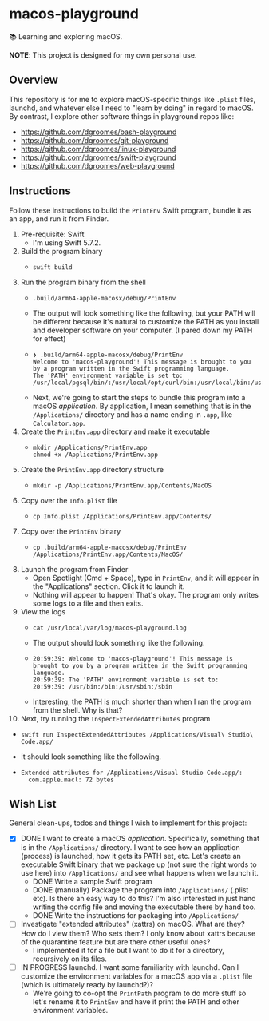 # macos-playground

📚 Learning and exploring macOS.

**NOTE**: This project is designed for my own personal use.


## Overview

This repository is for me to explore macOS-specific things like `.plist` files, launchd, and whatever else I need to
"learn by doing" in regard to macOS. By contrast, I explore other software things in playground repos like:

* <https://github.com/dgroomes/bash-playground>
* <https://github.com/dgroomes/git-playground>
* <https://github.com/dgroomes/linux-playground>
* <https://github.com/dgroomes/swift-playground>
* <https://github.com/dgroomes/web-playground>


## Instructions

Follow these instructions to build the `PrintEnv` Swift program, bundle it as an app, and run it from Finder.

1. Pre-requisite: Swift
   * I'm using Swift 5.7.2.
2. Build the program binary
   * ```shell
     swift build
     ```
3. Run the program binary from the shell
   * ```shell
     .build/arm64-apple-macosx/debug/PrintEnv
     ```
   * The output will look something like the following, but your PATH will be different because it's natural to customize
     the PATH as you install and developer software on your computer. (I pared down my PATH for effect)
   * ```text
     ❯ .build/arm64-apple-macosx/debug/PrintEnv
     Welcome to 'macos-playground'! This message is brought to you by a program written in the Swift programming language.
     The 'PATH' environment variable is set to:
     /usr/local/pgsql/bin/:/usr/local/opt/curl/bin:/usr/local/bin:/usr/bin:/bin:/usr/sbin:/sbin:/Library/Apple/usr/bin
     ```
   * Next, we're going to start the steps to bundle this program into a macOS *application*. By application, I mean
     something that is in the `/Applications/` directory and has a name ending in `.app`, like `Calculator.app`.
4. Create the `PrintEnv.app` directory and make it executable
   * ```shell
     mkdir /Applications/PrintEnv.app
     chmod +x /Applications/PrintEnv.app
     ```
5. Create the `PrintEnv.app` directory structure
   * ```shell
     mkdir -p /Applications/PrintEnv.app/Contents/MacOS
     ```
6. Copy over the `Info.plist` file
   * ```shell
     cp Info.plist /Applications/PrintEnv.app/Contents/
     ```
7. Copy over the `PrintEnv` binary
   * ```shell
     cp .build/arm64-apple-macosx/debug/PrintEnv /Applications/PrintEnv.app/Contents/MacOS/
     ```
8. Launch the program from Finder
   * Open Spotlight (Cmd + Space), type in `PrintEnv`, and it will appear in the "Applications" section. Click it to
     launch it.
   * Nothing will appear to happen! That's okay. The program only writes some logs to a file and then exits.
9. View the logs
   * ```shell
     cat /usr/local/var/log/macos-playground.log
     ```
   * The output should look something like the following.
   * ```text
     20:59:39: Welcome to 'macos-playground'! This message is brought to you by a program written in the Swift programming language.
     20:59:39: The 'PATH' environment variable is set to:
     20:59:39: /usr/bin:/bin:/usr/sbin:/sbin
     ```
   * Interesting, the PATH is much shorter than when I ran the program from the shell. Why is that? 
10. Next, try running the `InspectExtendedAttributes` program
   * ```shell
     swift run InspectExtendedAttributes /Applications/Visual\ Studio\ Code.app/
     ```
   * It should look something like the following.
   * ```text
     Extended attributes for /Applications/Visual Studio Code.app/:
       com.apple.macl: 72 bytes
     ```


## Wish List

General clean-ups, todos and things I wish to implement for this project:

* [x] DONE I want to create a macOS *application*. Specifically, something that is in the `/Applications/` directory. I want
  to see how an application (process) is launched, how it gets its PATH set, etc. Let's create an executable Swift binary
  that we package up (not sure the right words to use here) into `/Applications/` and see what happens when we launch it.
    * DONE Write a sample Swift program
    * DONE (manually) Package the program into `/Applications/` (.plist etc). Is there an easy way to do this? I'm also interested in
      just hand writing the config file and moving the executable there by hand too.
    * DONE Write the instructions for packaging into `/Applications/`
* [ ] Investigate "extended attributes" (xattrs) on macOS. What are they? How do I view them? Who sets them? I only know
  about xattrs because of the quarantine feature but are there other useful ones?
    * I implemented it for a file but I want to do it for a directory, recursively on its files.
* [ ] IN PROGRESS launchd. I want some familiarity with launchd. Can I customize the environment variables for a macOS app via a `.plist`
  file (which is ultimately ready by launchd?)?
    * We're going to co-opt the `PrintPath` program to do more stuff so let's rename it to `PrintEnv` and have it print
      the PATH and other environment variables. 
